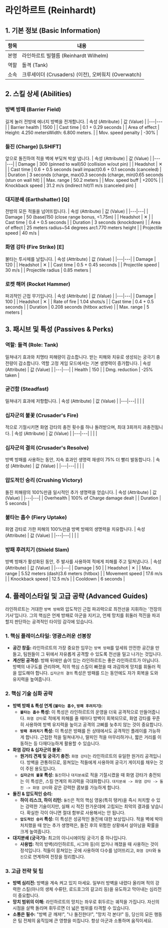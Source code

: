 # 라인하르트 (Reinhardt)

## 1. 기본 정보 (Basic Information)

| 항목 | 내용                                                |
| ---- | --------------------------------------------------- |
| 본명 | 라인하르트 빌헬름 (Reinhardt Wilhelm)               |
| 역할 | 돌격 (Tank)                                         |
| 소속 | 크루세이더 (Crusaders) (이전), 오버워치 (Overwatch) |

## 2. 스킬 상세 (Abilities)

### 방벽 방패 (Barrier Field)

길게 눌러 전방에 에너지 방벽을 전개합니다.
| 속성 (Attribute) | 값 (Value) |
|---|---|
| Barrier health | 1500 |
| Cast time | 0.1 + 0.29 seconds |
| Area of effect | Height: 4.250 metersWidth: 6.800 meters. |
| Mov. speed penalty | -30% |

### 돌진 (Charge) [LSHIFT]

앞으로 돌진하여 적을 벽에 부딪쳐 박살 냅니다.
| 속성 (Attribute) | 값 (Value) |
|---|---|
| Damage | 300 (pinned to wall)50 (collision w/out pin) |
| Headshot | ✕ |
| Cast time | 0.6 + 0.5 seconds (wall impact)0.6 + 0.1 seconds (canceled) |
| Duration | 3 seconds (charge, max)0.3 seconds (charge, min)0.65 seconds (stun on wall hit) |
| Max. range | 50.2 meters |
| Mov. speed buff | +200% |
| Knockback speed | 31.2 m/s (indirect hit)11 m/s (canceled pin) |

### 대지분쇄 (Earthshatter) [Q]

전방의 모든 적들을 넘어뜨립니다.
| 속성 (Attribute) | 값 (Value) |
|---|---|
| Damage | 50 (base)150 (close range bonus, <1.75m) |
| Headshot | ✕ |
| Cast time | 0.4 + 0.5 seconds |
| Duration | 3 seconds (knockdown) |
| Area of effect | 25 meters radius~54 degrees arc1.770 meters height |
| Projectile speed | 40 m/s |

### 화염 강타 (Fire Strike) [E]

불타는 투사체를 날립니다.
| 속성 (Attribute) | 값 (Value) |
|---|---|
| Damage | 120 |
| Headshot | ✕ |
| Cast time | 0.5 + 0.45 seconds |
| Projectile speed | 30 m/s |
| Projectile radius | 0.85 meters |

### 로켓 해머 (Rocket Hammer)

파괴적인 근접 무기입니다.
| 속성 (Attribute) | 값 (Value) |
|---|---|
| Damage | 100 |
| Headshot | ✕ |
| Rate of fire | 1.04 shots/s |
| Cast time | 0.4 + 0.5 seconds |
| Duration | 0.208 seconds (hitbox active) |
| Max. range | 5 meters |

## 3. 패시브 및 특성 (Passives & Perks)

### 역할: 돌격 (Role: Tank)

밀쳐내기 효과와 치명타 피해량이 감소합니다. 받는 피해와 치유로 생성되는 궁극기 충전량이 감소합니다. 역할 고정 게임 모드에서는 기본 생명력이 증가합니다.
| 속성 (Attribute) | 값 (Value) |
|---|---|
| Health | 150 |
| Dmg. reduction | -25% taken |

### 굳건함 (Steadfast)

밀쳐내기 효과에 저항합니다.
| 속성 (Attribute) | 값 (Value) |
|---|---|
| | |

### 십자군의 불꽃 (Crusader's Fire)

적으로 기절시키면 화염 강타의 충전 횟수를 하나 돌려받으며, 최대 3회까지 과충전됩니다.
| 속성 (Attribute) | 값 (Value) |
|---|---|
| | |

### 십자군의 결의 (Crusader's Resolve)

방벽 방패를 사용하는 동안, 지속 효과인 생명력 재생이 75% 더 빨리 발동합니다.
| 속성 (Attribute) | 값 (Value) |
|---|---|
| | |

### 압도적인 승리 (Crushing Victory)

돌진 피해량의 100%만큼 일시적인 추가 생명력을 얻습니다.
| 속성 (Attribute) | 값 (Value) |
|---|---|
| Overhealth | 100% of Charge damage dealt |
| Duration | 5 seconds |

### 불타는 흡수 (Fiery Uptake)

화염 강타로 가한 피해의 100%만큼 방벽 방패의 생명력을 치유합니다.
| 속성 (Attribute) | 값 (Value) |
|---|---|
| | |

### 방패 후려치기 (Shield Slam)

방벽 방패가 활성화된 동안, 주 발사를 사용하여 적에게 피해를 주고 밀쳐냅니다.
| 속성 (Attribute) | 값 (Value) |
|---|---|
| Damage | 50 |
| Headshot | ✕ |
| Max. range | 5.52 meters (dash)3.6 meters (hitbox) |
| Movement speed | 17.6 m/s |
| Knockback speed | 12.5 m/s |
| Cooldown | 6 seconds |

## 4. 플레이스타일 및 고급 공략 (Advanced Guides)

라인하르트는 거대한 `방벽 방패`와 압도적인 근접 파괴력으로 최전선을 지휘하는 '전장의 기사'입니다. 그의 핵심은 언제 방패로 아군을 지키고, 언제 망치를 휘둘러 적진을 파괴할지 판단하는 공격적인 타이밍 감각에 있습니다.

### **1. 핵심 플레이스타일: 영광스러운 선봉장**

- **공간 창출:** 라인하르트의 가장 중요한 임무는 `방벽 방패`를 앞세워 안전한 공간을 만들고, 팀원들이 그 뒤에서 자유롭게 공격할 수 있도록 전선을 밀고 나가는 것입니다.
- **계산된 공격성:** 방패 뒤에만 숨어 있는 라인하르트는 좋은 라인하르트가 아닙니다. 방벽의 내구도를 관리하며, 적의 핵심 스킬이 빠졌을 때 과감하게 망치를 휘둘러 적을 압도해야 합니다. `십자군의 결의` 특성은 방패를 드는 동안에도 자가 회복을 도와 유지력을 높여줍니다.

### **2. 핵심 기술 심화 공략**

- **방벽 방패 & 특성 연계 (`불타는 흡수`, `방패 후려치기`):**
  - **`불타는 흡수` 특성:** 이 특성은 라인하르트의 운영을 더욱 공격적으로 만들어줍니다. `화염 강타`로 적에게 피해를 줄 때마다 방벽이 회복되므로, 화염 강타를 꾸준히 사용하여 방벽 유지력을 높이고 공격의 고삐를 늦추지 않는 것이 중요합니다.
  - **`방패 후려치기` 특성:** 이 특성은 방패를 든 상태에서도 공격적인 플레이를 가능하게 합니다. 근접한 적을 밀쳐내거나, 딸피인 적을 마무리하거나, 짧은 거리를 이동하는 등 다재다능하게 활용할 수 있습니다.
- **화염 강타 & 십자군의 불꽃:**
  - **원거리 견제 및 궁극기 충전:** `화염 강타`는 라인하르트의 유일한 원거리 공격입니다. 방벽을 관통하므로, 뭉쳐있는 적들에게 사용하여 궁극기 게이지를 채우는 것이 주된 용도입니다.
  - **`십자군의 불꽃` 특성:** `돌진`이나 `대지분쇄`로 적을 기절시켰을 때 화염 강타가 충전되는 이 특성은, 스킬 연계의 파괴력을 극대화합니다. `대지분쇄 -> 화염 강타 -> 돌진 -> 화염 강타`와 같은 강력한 콤보를 가능하게 합니다.
- **돌진 & 압도적인 승리:**
  - **하이 리스크, 하이 리턴:** `돌진`은 적의 핵심 영웅(특히 탱커)을 즉시 처치할 수 있는 강력한 기술이지만, 실패 시 적진 한가운데에 고립되는 최악의 결과를 낳습니다. 확실한 각이 아니면 절대 함부로 사용해서는 안 됩니다.
  - **`압도적인 승리` 특성:** 이 특성은 성공적인 돌진에 대한 보상입니다. 적을 벽에 박아 처치했을 때 얻는 추가 생명력은, 돌진 후의 위험한 상황에서 살아남을 확률을 크게 높여줍니다.
- **대지분쇄 (궁극기):** 최고의 이니시에이팅 궁극기 중 하나입니다.
  - **사용법:** 적의 방벽(라인하르트, 시그마 등)이 없거나 깨졌을 때 사용하는 것이 정석입니다. 적들이 뭉쳐있는 곳에 사용하여 다수를 넘어뜨리고, `화염 강타`와 `돌진`으로 연계하여 전장을 정리합니다.

### **3. 고급 전략 및 팁**

- **방벽 심리전:** 방벽을 계속 켜고 있지 마세요. 일부러 방벽을 내렸다 올리며 적의 강력한 스킬(아나의 생체 수류탄, 로드호그의 갈고리 등)을 유도하고 막아내는 심리전이 중요합니다.
- **망치 범위의 이해:** 라인하르트의 망치는 좌우로 휘두르는 궤적을 가집니다. 자신의 시점을 살짝 돌리며 휘두르면 더 넓은 범위를 타격할 수 있습니다.
- **소통은 필수:** "방벽 곧 깨져!", "나 돌진한다!", "망치 각 본다!" 등, 당신의 모든 행동은 팀 전체의 움직임에 큰 영향을 미칩니다. 항상 아군과 소통하며 움직이세요.
